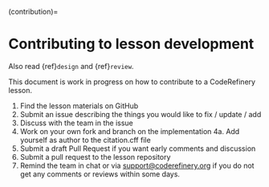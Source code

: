 (contribution)= 

# Contributing to lesson development 

Also read {ref}`design` and {ref}`review`. 

This document is work in progress on how to contribute to a CodeRefinery lesson. 

1. Find the lesson materials on GitHub
2. Submit an issue describing the things you would like to fix / update / add
3. Discuss with the team in the issue
4. Work on your own fork and branch on the implementation
4a. Add yourself as author to the citation.cff file
5. Submit a draft Pull Request if you want early comments and discussion
6. Submit a pull request to the lesson repository
7. Remind the team in chat or via support@coderefinery.org if you do not get any comments or reviews within some days. 

